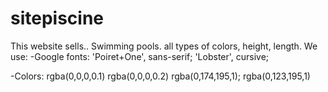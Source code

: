 # sitepiscine

This website sells.. Swimming pools. all types of colors, height, length.
We use:
-Google fonts: 'Poiret+One', sans-serif;
               'Lobster', cursive;

-Colors: rgba(0,0,0,0.1)
         rgba(0,0,0,0.2)
         rgba(0,174,195,1);
         rgba(0,123,195,1)
